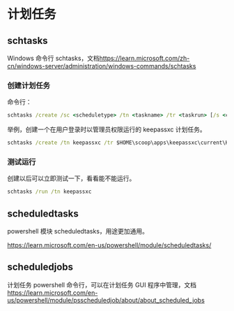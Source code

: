 # 计划任务

## schtasks

Windows 命令行 schtasks，文档<https://learn.microsoft.com/zh-cn/windows-server/administration/windows-commands/schtasks>

### 创建计划任务

命令行：

```cmd
schtasks /create /sc <scheduletype> /tn <taskname> /tr <taskrun> [/s <computer> [/u [<domain>\]<user> [/p <password>]]] [/ru {[<domain>\]<user> | system}] [/rp <password>] [/mo <modifier>] [/d <day>[,<day>...] | *] [/m <month>[,<month>...]] [/i <idletime>] [/st <starttime>] [/ri <interval>] [/rl <level>] [{/et <endtime> | /du <duration>} [/k]] [/sd <startdate>] [/ed <enddate>] [/it] [/np] [/z] [/f]
```

举例，创建一个在用户登录时以管理员权限运行的 keepassxc 计划任务。

```cmd
schtasks /create /tn keepassxc /tr $HOME\scoop\apps\keepassxc\current\KeePassXC.exe /sc ONLOGON /rl HIGHEST
```

### 测试运行

创建以后可以立即测试一下，看看能不能运行。

```cmd
schtasks /run /tn keepassxc
```

## scheduledtasks

powershell 模块 scheduledtasks，用途更加通用。

<https://learn.microsoft.com/en-us/powershell/module/scheduledtasks/>

## scheduledjobs

计划任务 powershell 命令行，可以在计划任务 GUI 程序中管理，文档<https://learn.microsoft.com/en-us/powershell/module/psscheduledjob/about/about_scheduled_jobs>
